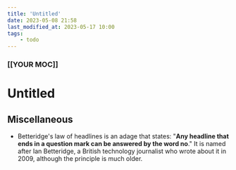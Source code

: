 ```yaml
---
title: 'Untitled'
date: 2023-05-08 21:58
last_modified_at: 2023-05-17 10:00
tags:
    - todo
---
```


### [[YOUR MOC]]

# Untitled

## Miscellaneous

-   Betteridge's law of headlines is an adage that states: "**Any headline that ends in a question mark can be answered by the word no**." It is named after Ian Betteridge, a British technology journalist who wrote about it in 2009, although the principle is much older.
